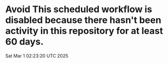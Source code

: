 # Avoid This scheduled workflow is disabled because there hasn't been activity in this repository for at least 60 days.
Sat Mar  1 02:23:20 UTC 2025
